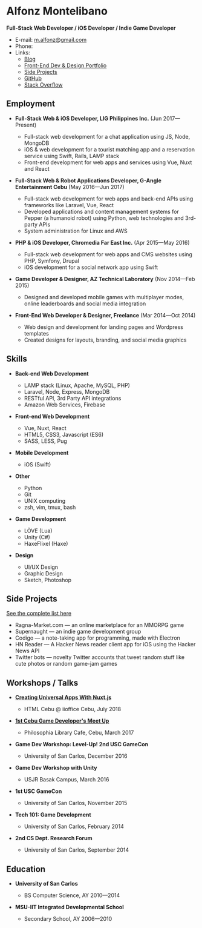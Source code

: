 # Alfonz Montelibano
**Full-Stack Web Developer / iOS Developer / Indie Game Developer**

- E-mail: [m.alfonz@gmail.com](mailto:m.alfonz@gmail.com)
- Phone:
- Links:
	- [Blog](http://alphonsus.github.io/blog)
	- [Front-End Dev & Design Portfolio](http://alphonsus.github.io/portfolio)
	- [Side Projects](http://alphonsus.github.io/projects)
	- [GitHub](http://github.com/alfonzm)
	- [Stack Overflow](http://stackoverflow.com/users/4007220/alphonsus)

## Employment
- **Full-Stack Web & iOS Developer, LIG Philippines Inc.** (Jun 2017—Present)
  - Full-stack web development for a chat application using JS, Node, MongoDB
  - iOS & web development for a tourist matching app and a reservation service using Swift, Rails, LAMP stack
  - Front-end development for web apps and services using Vue, Nuxt and React

- **Full-Stack Web & Robot Applications Developer, G-Angle Entertainment Cebu** (May 2016—Jun 2017)
  - Full-stack web development for web apps and back-end APIs using frameworks like Laravel, Vue, React
  - Developed applications and content management systems for Pepper (a humanoid robot) using Python, web technologies and 3rd-party APIs
  - System administration for Linux and AWS

- **PHP & iOS Developer, Chromedia Far East Inc.** (Apr 2015—May 2016)
  - Full-stack web development for web apps and CMS websites using PHP, Symfony, Drupal
  - iOS development for a social network app using Swift

- **Game Developer & Designer, AZ Technical Laboratory** (Nov 2014—Feb 2015)
  - Designed and developed mobile games with multiplayer modes, online leaderboards and social media integration

- **Front-End Web Developer & Designer, Freelance** (Mar 2014—Oct 2014)
  - Web design and development for landing pages and Wordpress templates
  - Created designs for layouts, branding, and social media graphics

## Skills

- **Back-end Web Development**
  - LAMP stack (Linux, Apache, MySQL, PHP)
  - Laravel, Node, Express, MongoDB
  - RESTful API, 3rd Party API integrations
  - Amazon Web Services, Firebase

- **Front-end Web Development**
  - Vue, Nuxt, React
  - HTML5, CSS3, Javascript (ES6)
  - SASS, LESS, Pug

- **Mobile Development**
  - iOS (Swift)
  
- **Other**
  - Python
  - Git
  - UNIX computing
  - zsh, vim, tmux, bash
  
- **Game Development**
  - LÖVE (Lua)
  - Unity (C#)
  - HaxeFlixel (Haxe)

- **Design**
  - UI/UX Design
  - Graphic Design
  - Sketch, Photoshop

## Side Projects
[See the complete list here](http://alphonsus.github.io/projects)

- Ragna-Market.com — an online marketplace for an MMORPG game
- Supernaught — an indie game development group
- Codigo — a note-taking app for programming, made with Electron
- HN Reader — A Hacker News reader client app for iOS using the Hacker News API
- Twitter bots — novelty Twitter accounts that tweet random stuff like cute photos or random game-jam games

## Workshops / Talks

- **[Creating Universal Apps With Nuxt.js](https://facebook.com/htmlcebu/)**
  - HTML Cebu @ iioffice Cebu, July 2018

- **[1st Cebu Game Developer's Meet Up](https://www.meetup.com/CebuGameDev/events/238164546/)**
  - Philosophia Library Cafe, Cebu, March 2017

- **Game Dev Workshop: Level-Up! 2nd USC GameCon**
  - University of San Carlos, December 2016

- **Game Dev Workshop with Unity**
  - USJR Basak Campus, March 2016

- **1st USC GameCon**
  - University of San Carlos, November 2015

- **Tech 101: Game Development**
  - University of San Carlos, February 2014

- **2nd CS Dept. Research Forum**
  - University of San Carlos, September 2014

## Education

- **University of San Carlos**
  - BS Computer Science, AY 2010—2014

- **MSU-IIT Integrated Developmental School**
  - Secondary School, AY 2006—2010
